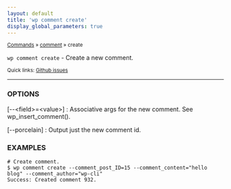 ```yaml
---
layout: default
title: 'wp comment create'
display_global_parameters: true
---
```


<small>[Commands](/commands/) &raquo; [comment](/commands/comment/) &raquo; create</small>

`wp comment create` - Create a new comment.

<small>Quick links: <a href="https://github.com/wp-cli/wp-cli/issues?q=is%3Aopen+label%3Acommand%3Acomment-create+sort%3Aupdated-desc">Github issues</a></small>

<hr />

### OPTIONS

[\--&lt;field&gt;=&lt;value&gt;]
: Associative args for the new comment. See wp_insert_comment().

[\--porcelain]
: Output just the new comment id.

### EXAMPLES

    # Create comment.
    $ wp comment create --comment_post_ID=15 --comment_content="hello blog" --comment_author="wp-cli"
    Success: Created comment 932.



